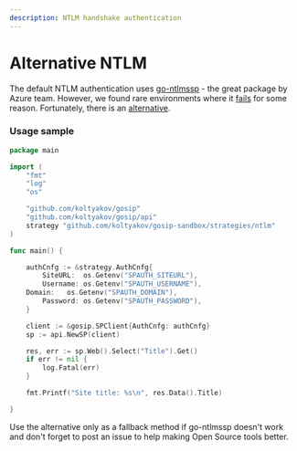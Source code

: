 ```yaml
---
description: NTLM handshake authentication
---
```


# Alternative NTLM

The default NTLM authentication uses [go-ntlmssp](https://github.com/Azure/go-ntlmssp) - the great package by Azure team. However, we found rare environments where it [fails](https://github.com/koltyakov/gosip/issues/14) for some reason. Fortunately, there is an [alternative](https://github.com/koltyakov/gosip-sandbox/tree/master/strategies/ntlm).

### Usage sample

```go
package main

import (
	"fmt"
	"log"
	"os"

	"github.com/koltyakov/gosip"
	"github.com/koltyakov/gosip/api"
	strategy "github.com/koltyakov/gosip-sandbox/strategies/ntlm"
)

func main() {

	authCnfg := &strategy.AuthCnfg{
		SiteURL:  os.Getenv("SPAUTH_SITEURL"),
		Username: os.Getenv("SPAUTH_USERNAME"),
    Domain:   os.Getenv("SPAUTH_DOMAIN"),
		Password: os.Getenv("SPAUTH_PASSWORD"),
	}

	client := &gosip.SPClient{AuthCnfg: authCnfg}
	sp := api.NewSP(client)

	res, err := sp.Web().Select("Title").Get()
	if err != nil {
		log.Fatal(err)
	}

	fmt.Printf("Site title: %s\n", res.Data().Title)

}
```

Use the alternative only as a fallback method if go-ntlmssp doesn't work and don't forget to post an issue to help making Open Source tools better.

